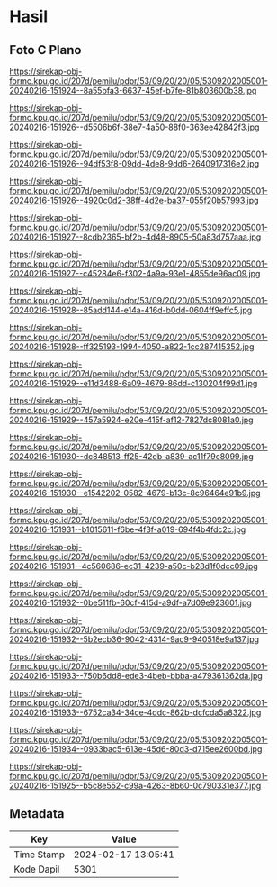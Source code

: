 # Hasil

## Foto C Plano

https://sirekap-obj-formc.kpu.go.id/207d/pemilu/pdpr/53/09/20/20/05/5309202005001-20240216-151924--8a55bfa3-6637-45ef-b7fe-81b803600b38.jpg

https://sirekap-obj-formc.kpu.go.id/207d/pemilu/pdpr/53/09/20/20/05/5309202005001-20240216-151926--d5506b6f-38e7-4a50-88f0-363ee42842f3.jpg

https://sirekap-obj-formc.kpu.go.id/207d/pemilu/pdpr/53/09/20/20/05/5309202005001-20240216-151926--94df53f8-09dd-4de8-9dd6-2640917316e2.jpg

https://sirekap-obj-formc.kpu.go.id/207d/pemilu/pdpr/53/09/20/20/05/5309202005001-20240216-151926--4920c0d2-38ff-4d2e-ba37-055f20b57993.jpg

https://sirekap-obj-formc.kpu.go.id/207d/pemilu/pdpr/53/09/20/20/05/5309202005001-20240216-151927--8cdb2365-bf2b-4d48-8905-50a83d757aaa.jpg

https://sirekap-obj-formc.kpu.go.id/207d/pemilu/pdpr/53/09/20/20/05/5309202005001-20240216-151927--c45284e6-f302-4a9a-93e1-4855de96ac09.jpg

https://sirekap-obj-formc.kpu.go.id/207d/pemilu/pdpr/53/09/20/20/05/5309202005001-20240216-151928--85add144-e14a-416d-b0dd-0604ff9effc5.jpg

https://sirekap-obj-formc.kpu.go.id/207d/pemilu/pdpr/53/09/20/20/05/5309202005001-20240216-151928--ff325193-1994-4050-a822-1cc287415352.jpg

https://sirekap-obj-formc.kpu.go.id/207d/pemilu/pdpr/53/09/20/20/05/5309202005001-20240216-151929--e11d3488-6a09-4679-86dd-c130204f99d1.jpg

https://sirekap-obj-formc.kpu.go.id/207d/pemilu/pdpr/53/09/20/20/05/5309202005001-20240216-151929--457a5924-e20e-415f-af12-7827dc8081a0.jpg

https://sirekap-obj-formc.kpu.go.id/207d/pemilu/pdpr/53/09/20/20/05/5309202005001-20240216-151930--dc848513-ff25-42db-a839-ac11f79c8099.jpg

https://sirekap-obj-formc.kpu.go.id/207d/pemilu/pdpr/53/09/20/20/05/5309202005001-20240216-151930--e1542202-0582-4679-b13c-8c96464e91b9.jpg

https://sirekap-obj-formc.kpu.go.id/207d/pemilu/pdpr/53/09/20/20/05/5309202005001-20240216-151931--b1015611-f6be-4f3f-a019-694f4b4fdc2c.jpg

https://sirekap-obj-formc.kpu.go.id/207d/pemilu/pdpr/53/09/20/20/05/5309202005001-20240216-151931--4c560686-ec31-4239-a50c-b28d1f0dcc09.jpg

https://sirekap-obj-formc.kpu.go.id/207d/pemilu/pdpr/53/09/20/20/05/5309202005001-20240216-151932--0be511fb-60cf-415d-a9df-a7d09e923601.jpg

https://sirekap-obj-formc.kpu.go.id/207d/pemilu/pdpr/53/09/20/20/05/5309202005001-20240216-151932--5b2ecb36-9042-4314-9ac9-940518e9a137.jpg

https://sirekap-obj-formc.kpu.go.id/207d/pemilu/pdpr/53/09/20/20/05/5309202005001-20240216-151933--750b6dd8-ede3-4beb-bbba-a479361362da.jpg

https://sirekap-obj-formc.kpu.go.id/207d/pemilu/pdpr/53/09/20/20/05/5309202005001-20240216-151933--6752ca34-34ce-4ddc-862b-dcfcda5a8322.jpg

https://sirekap-obj-formc.kpu.go.id/207d/pemilu/pdpr/53/09/20/20/05/5309202005001-20240216-151934--0933bac5-613e-45d6-80d3-d715ee2600bd.jpg

https://sirekap-obj-formc.kpu.go.id/207d/pemilu/pdpr/53/09/20/20/05/5309202005001-20240216-151925--b5c8e552-c99a-4263-8b60-0c790331e377.jpg


## Metadata

| Key        | Value               |
| ---------- | ------------------- |
| Time Stamp | 2024-02-17 13:05:41 |
| Kode Dapil | 5301                |



